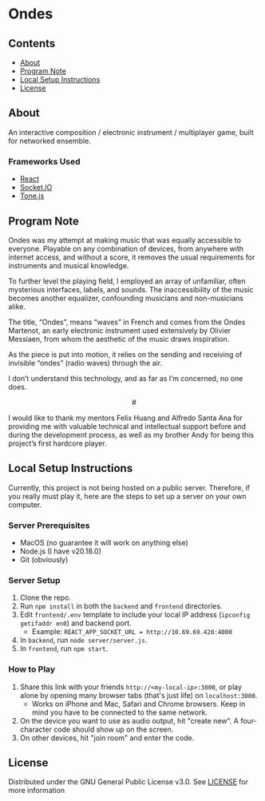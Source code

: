 # Ondes
## Contents
- [About](#about)
- [Program Note](#program-note)
- [Local Setup Instructions](#local-setup-instructions)
- [License](#license)

## About

An interactive composition / electronic instrument / multiplayer game, built for networked ensemble. 

### Frameworks Used
* [React](https://react.dev/)
* [Socket.IO](https://socket.io/)
* [Tone.js](https://tonejs.github.io/)
  
## Program Note
Ondes was my attempt at making music that was equally accessible to everyone. Playable on any combination of devices, from anywhere with internet access, and without a score, it removes the usual requirements for instruments and musical knowledge.

To further level the playing field, I employed an array of unfamiliar, often mysterious interfaces, labels, and sounds. The inaccessibility of the music becomes another equalizer, confounding musicians and non-musicians alike.

The title, “Ondes”, means “waves” in French and comes from the Ondes Martenot, an early electronic instrument used extensively by Olivier Messiaen, from whom the aesthetic of the music draws inspiration.

As the piece is put into motion, it relies on the sending and receiving of invisible “ondes” (radio waves) through the air.

I don’t understand this technology, and as far as I’m concerned, no one does.

<p align="center">#</p>

I would like to thank my mentors Felix Huang and Alfredo Santa Ana for providing me with valuable technical and intellectual support before and during the development process, as well as my brother Andy for being this project’s first hardcore player.

## Local Setup Instructions
Currently, this project is not being hosted on a public server. Therefore, if you really must play it, here are the steps to set up a server on your own computer. 

### Server Prerequisites
- MacOS (no guarantee it will work on anything else)
- Node.js (I have v20.18.0)
- Git (obviously)
  
### Server Setup
1. Clone the repo. 
2. Run `npm install` in both the `backend` and `frontend` directories. 
3. Edit `frontend/.env` template to include your local IP address (`ipconfig getifaddr en0`) and backend port.
   - Example: `REACT_APP_SOCKET_URL = http://10.69.69.420:4000`
5. In `backend`, run `node server/server.js`. 
6. In `frontend`, run `npm start`.

### How to Play
1. Share this link with your friends `http://<my-local-ip>:3000`, or play alone by opening many browser tabs (that's just life) on `localhost:3000`.
   - Works on iPhone and Mac, Safari and Chrome browsers. Keep in mind you have to be connected to the same network. 
2. On the device you want to use as audio output, hit "create new". A four-character code should show up on the screen.
3. On other devices, hit "join room" and enter the code. 

## License
Distributed under the GNU General Public License v3.0. See [LICENSE](https://github.com/realBarry123/ondes/blob/main/LICENSE) for more information
